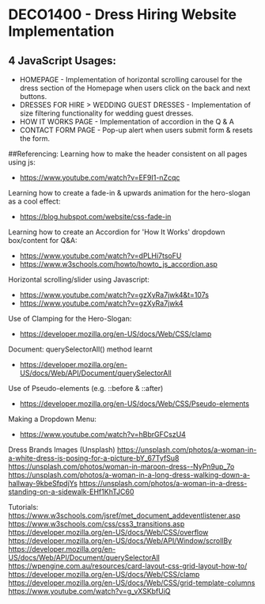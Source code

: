 # DECO1400 - Dress Hiring Website Implementation

## 4 JavaScript Usages:

- HOMEPAGE - Implementation of horizontal scrolling carousel for the dress section of the Homepage when users click on the back and next buttons.
- DRESSES FOR HIRE > WEDDING GUEST DRESSES - Implementation of size filtering functionality for wedding guest dresses.
- HOW IT WORKS PAGE - Implementation of accordion in the Q & A
- CONTACT FORM PAGE - Pop-up alert when users submit form & resets the form.

##Referencing:
Learning how to make the header consistent on all pages using js:
- https://www.youtube.com/watch?v=EF9I1-nZcqc

Learning how to create a fade-in & upwards animation for the hero-slogan as a cool effect:
- https://blog.hubspot.com/website/css-fade-in

Learning how to create an Accordion for 'How It Works' dropdown box/content for Q&A:
- https://www.youtube.com/watch?v=dPLHi7tsoFU
- https://www.w3schools.com/howto/howto_js_accordion.asp

Horizontal scrolling/slider using Javascript:
- https://www.youtube.com/watch?v=gzXyRa7jwk4&t=107s
- https://www.youtube.com/watch?v=gzXyRa7jwk4

Use of Clamping for the Hero-Slogan:
- https://developer.mozilla.org/en-US/docs/Web/CSS/clamp

Document: querySelectorAll() method learnt
- https://developer.mozilla.org/en-US/docs/Web/API/Document/querySelectorAll

Use of Pseudo-elements (e.g. ::before & ::after)
- https://developer.mozilla.org/en-US/docs/Web/CSS/Pseudo-elements

Making a Dropdown Menu:
- https://www.youtube.com/watch?v=hBbrGFCszU4


Dress Brands Images (Unsplash)
https://unsplash.com/photos/a-woman-in-a-white-dress-is-posing-for-a-picture-bY_67TyfSu8
https://unsplash.com/photos/woman-in-maroon-dress--NyPn9up_7o
https://unsplash.com/photos/a-woman-in-a-long-dress-walking-down-a-hallway-9kbeSfpdjYs
https://unsplash.com/photos/a-woman-in-a-dress-standing-on-a-sidewalk-EHf1KhTJC60

Tutorials:
https://www.w3schools.com/jsref/met_document_addeventlistener.asp
https://www.w3schools.com/css/css3_transitions.asp
https://developer.mozilla.org/en-US/docs/Web/CSS/overflow
https://developer.mozilla.org/en-US/docs/Web/API/Window/scrollBy
https://developer.mozilla.org/en-US/docs/Web/API/Document/querySelectorAll
https://wpengine.com.au/resources/card-layout-css-grid-layout-how-to/
https://developer.mozilla.org/en-US/docs/Web/CSS/clamp
https://developer.mozilla.org/en-US/docs/Web/CSS/grid-template-columns
https://www.youtube.com/watch?v=g_vXSKbfUiQ 





